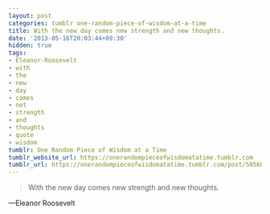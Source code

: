 ```yaml
---
layout: post
categories: tumblr one-random-piece-of-wisdom-at-a-time
title: With the new day comes new strength and new thoughts.
date: '2013-05-16T20:03:44+09:30'
hidden: true
tags:
- Eleanor-Roosevelt
- with
- the
- new
- day
- comes
- net
- strength
- and
- thoughts
- quote
- wisdom
tumblr: One Random Piece of Wisdom at a Time
tumblr_website_url: https://onerandompieceofwisdomatatime.tumblr.com
tumblr_url: https://onerandompieceofwisdomatatime.tumblr.com/post/50568893570/with-the-new-day-comes-new-strength-and-new
---
```

> With the new day comes new strength and new thoughts.

—Eleanor Roosevelt
